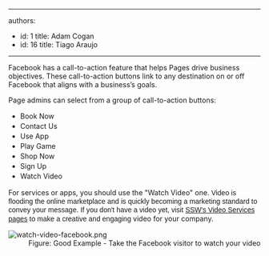 

---
authors:
  - id: 1
    title: Adam Cogan
  - id: 16
    title: Tiago Araujo
---




<span class='intro'> <p class="ssw15-rteElement-P">Facebook&#160;has&#160;a&#160;call-to-action feature that helps&#160;Pages drive business objectives. These call-to-action buttons link to any destination on or off Facebook that aligns with a business’s goals.<br></p><p class="ssw15-rteElement-P">Page admins can select from a group of call-to-action buttons&#58;</p><p></p><ul class="ssw15-rteElement-P"><li><span style="line-height&#58;20px;">B</span><span style="line-height&#58;20px;">ook Now</span><br></li><li><span style="line-height&#58;20px;">Contact Us</span><br></li><li><span style="line-height&#58;20px;">Use App</span><br></li><li><span style="line-height&#58;20px;">Play Game</span><br></li><li><span style="line-height&#58;20px;">Shop Now</span><br></li><li><span style="line-height&#58;20px;">Sign Up</span><br></li><li><span style="line-height&#58;20px;">Watch Video</span><br></li></ul><p></p> </span>

<p>​​For services or apps,&#160;you should use the &quot;Watch Video&quot; one.&#160;<span style="font-family&#58;arial, helvetica, sans-serif;line-height&#58;17px;">Video is flooding the online marketplace and is quickly becoming a marketing standard to convey your message.​&#160;​If you don't have a video yet, visit 
      <a href="http&#58;//www.ssw.com.au/ssw/Consulting/Video-Production/" target="_blank">SSW's Video Services pages</a> to make a creative and engaging&#160;</span>​video for your company.</p><dl class="goodImage"><dt><img src="/PublishingImages/watch-video-facebook.png" alt="watch-video-facebook.png" /></dt><dd>Figure&#58; Good Example - Take the Facebook visitor to watch your video​<br></dd></dl>


